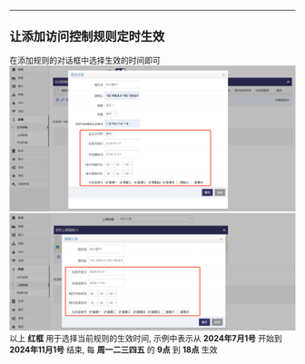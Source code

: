 
------

## 让添加访问控制规则定时生效

在添加规则的对话框中选择生效的时间即可  
![avatar](./access_control_rule_time_cn.jpg)   
![avatar](./internet_control_client_time_cn.jpg)   
以上 **红框** 用于选择当前规则的生效时间, 示例中表示从 **2024年7月1号** 开始到 **2024年11月1号** 结束, 每 **周一二三四五** 的 **9点** 到 **18点** 生效   

